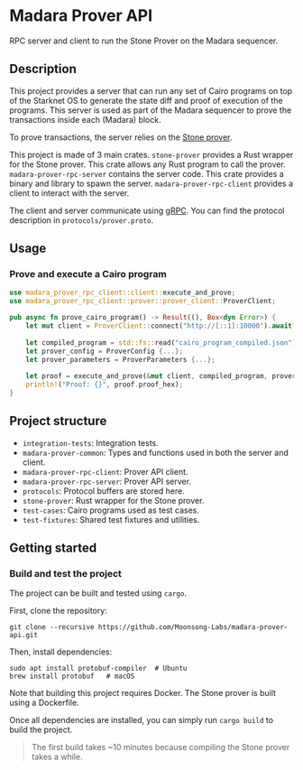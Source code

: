 # Madara Prover API

RPC server and client to run the Stone Prover on the Madara sequencer.

## Description

This project provides a server that can run any set of Cairo programs on top of the Starknet OS to generate the state diff and proof of execution of the programs.
This server is used as part of the Madara sequencer to prove the transactions inside each (Madara) block.

To prove transactions, the server relies on the [Stone prover](https://github.com/starkware-libs/stone-prover).

This project is made of 3 main crates.
`stone-prover` provides a Rust wrapper for the Stone prover. This crate allows any Rust program to call the prover.
`madara-prover-rpc-server` contains the server code. This crate provides a binary and library to spawn the server. 
`madara-prover-rpc-client` provides a client to interact with the server.

The client and server communicate using [gRPC](https://grpc.io/). 
You can find the protocol description in `protocols/prover.proto`.

## Usage

### Prove and execute a Cairo program

```rust
use madara_prover_rpc_client::client::execute_and_prove;
use madara_prover_rpc_client::prover::prover_client::ProverClient;

pub async fn prove_cairo_program() -> Result((), Box<dyn Error>) {
    let mut client = ProverClient::connect("http://[::1]:10000").await?;
    
    let compiled_program = std::fs::read("cairo_program_compiled.json")?;
    let prover_config = ProverConfig {...};
    let prover_parameters = ProverParameters {...};
    
    let proof = execute_and_prove(&mut client, compiled_program, prover_config, prover_parameters).await?;
    println!("Proof: {}", proof.proof_hex);
}

```

## Project structure

* `integration-tests`: Integration tests.
* `madara-prover-common`: Types and functions used in both the server and client.
* `madara-prover-rpc-client`: Prover API client.
* `madara-prover-rpc-server`: Prover API server.
* `protocols`: Protocol buffers are stored here.
* `stone-prover`: Rust wrapper for the Stone prover.
* `test-cases`: Cairo programs used as test cases.
* `test-fixtures`: Shared test fixtures and utilities.

## Getting started

### Build and test the project

The project can be built and tested using `cargo`.

First, clone the repository:

```shell
git clone --recursive https://github.com/Moonsong-Labs/madara-prover-api.git 
```

Then, install dependencies:

```shell
sudo apt install protobuf-compiler  # Ubuntu
brew install protobuf   # macOS
```

Note that building this project requires Docker.
The Stone prover is built using a Dockerfile.

Once all dependencies are installed, you can simply run `cargo build` to build the project.

> The first build takes ~10 minutes because compiling the Stone prover takes a while.



